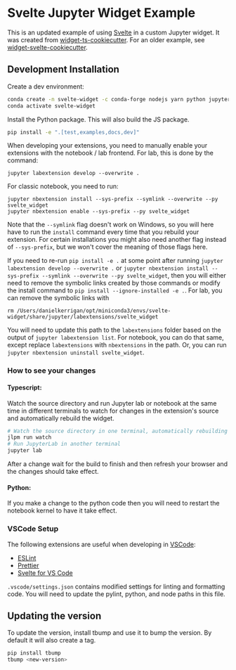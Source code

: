 
# Svelte Jupyter Widget Example

This is an updated example of using [Svelte](https://svelte.dev) in a custom Jupyter widget. It was created from [widget-ts-cookiecutter](https://github.com/jupyter-widgets/widget-ts-cookiecutter). For an older example, see [widget-svelte-cookiecutter](https://github.com/cabreraalex/widget-svelte-cookiecutter).

## Development Installation

Create a dev environment:
```bash
conda create -n svelte-widget -c conda-forge nodejs yarn python jupyterlab
conda activate svelte-widget
```

Install the Python package. This will also build the JS package.
```bash
pip install -e ".[test,examples,docs,dev]"
```

When developing your extensions, you need to manually enable your extensions with the
notebook / lab frontend. For lab, this is done by the command:

```
jupyter labextension develop --overwrite .
```

For classic notebook, you need to run:

```
jupyter nbextension install --sys-prefix --symlink --overwrite --py svelte_widget
jupyter nbextension enable --sys-prefix --py svelte_widget
```

Note that the `--symlink` flag doesn't work on Windows, so you will here have to run
the `install` command every time that you rebuild your extension. For certain installations
you might also need another flag instead of `--sys-prefix`, but we won't cover the meaning
of those flags here.

If you need to re-run `pip install -e .` at some point after running `jupyter labextension develop --overwrite .` or `jupyter nbextension install --sys-prefix --symlink --overwrite --py svelte_widget`, then you will either need to remove the symbolic links created by those commands or modify the install command to `pip install --ignore-installed -e .`. For lab, you can remove the symbolic links with

```
rm /Users/danielkerrigan/opt/miniconda3/envs/svelte-widget/share/jupyter/labextensions/svelte_widget
```

You will need to update this path to the `labextensions` folder based on the output of `jupyter labextension list`. For notebook, you can do that same, except replace `labextensions` with `nbextensions` in the path. Or, you can run `jupyter nbextension uninstall svelte_widget`.

### How to see your changes
#### Typescript:
Watch the source directory and run Jupyter lab or notebook at the same time in different
terminals to watch for changes in the extension's source and automatically rebuild the widget.

```bash
# Watch the source directory in one terminal, automatically rebuilding when needed
jlpm run watch
# Run JupyterLab in another terminal
jupyter lab
```

After a change wait for the build to finish and then refresh your browser and the changes should take effect.

#### Python:
If you make a change to the python code then you will need to restart the notebook kernel to have it take effect.

### VSCode Setup

The following extensions are useful when developing in [VSCode](https://code.visualstudio.com):

- [ESLint](https://marketplace.visualstudio.com/items?itemName=dbaeumer.vscode-eslint)
- [Prettier](https://marketplace.visualstudio.com/items?itemName=esbenp.prettier-vscode)
- [Svelte for VS Code](https://marketplace.visualstudio.com/items?itemName=svelte.svelte-vscode)

`.vscode/settings.json` contains modified settings for linting and formatting code. You will need to update the pylint, python, and node paths in this file.

## Updating the version

To update the version, install tbump and use it to bump the version.
By default it will also create a tag.

```bash
pip install tbump
tbump <new-version>
```
